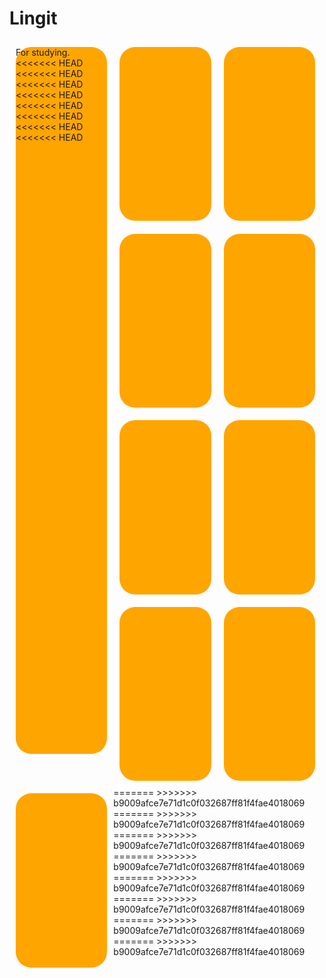 # Lingit
For studying.
<<<<<<< HEAD
<<<<<<< HEAD
<<<<<<< HEAD
<<<<<<< HEAD
<<<<<<< HEAD
<<<<<<< HEAD
<<<<<<< HEAD
<<<<<<< HEAD
<!DOCTYPE 	html>
<html>
<head>
<meta name="viewport"content="width=device-width,initial-scale=1.0" >
<style type"text/css">
p{margin: 2%;
background-color:orange;
width: 29%;
height: 29%;
float: left;
border-radius: 25px;}
div.vw{text-align: center;
width: 100%;height: 100vw;}
</style>
</head>
<body>
<div class="vw">
<p></p>
<p></p>
<p></p>
<p></p>
<p></p>
<p></p>
<p></p>
<p></p>
<p></p>
</div>
</body>
</html>
=======
>>>>>>> b9009afce7e71d1c0f032687ff81f4fae4018069
=======
>>>>>>> b9009afce7e71d1c0f032687ff81f4fae4018069
=======
>>>>>>> b9009afce7e71d1c0f032687ff81f4fae4018069
=======
>>>>>>> b9009afce7e71d1c0f032687ff81f4fae4018069
=======
>>>>>>> b9009afce7e71d1c0f032687ff81f4fae4018069
=======
>>>>>>> b9009afce7e71d1c0f032687ff81f4fae4018069
=======
>>>>>>> b9009afce7e71d1c0f032687ff81f4fae4018069
=======
>>>>>>> b9009afce7e71d1c0f032687ff81f4fae4018069
